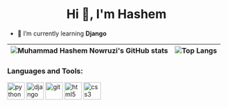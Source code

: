 <h1 align="center">Hi 👋, I'm Hashem</h1>

[comment]: <> (<h3 align="center">subtitle</h3>)

- 🌱 I’m currently learning **Django**

[comment]: <> (- 🔭 I’m currently working on [project name]&#40;project link&#41;)

[comment]: <> (- 👯 I’m looking to collaborate on [project name]&#40;project link&#41;)

[comment]: <> (- 🤝 I’m looking for help with [project name]&#40;project link&#41;)

| ![Muhammad Hashem Nowruzi's GitHub stats](https://github-readme-stats.vercel.app/api?username=hashem-nowruzi&show_icons=true&hide_border=True&count_private=true) | ![Top Langs](https://github-readme-stats.vercel.app/api/top-langs/?username=hashem-nowruzi&langs_count=3&hide_border=True) |
| ------------- | ------------- |

### Languages and Tools:
<div>
    <img src="https://raw.githubusercontent.com/hashem-nowruzi/hashem-nowruzi/main/assets/python.svg" alt="python" width="40px" height="40px">
    <img src="https://raw.githubusercontent.com/hashem-nowruzi/hashem-nowruzi/main/assets/django.svg" alt="django" width="40px" height="40px">
<!--     <img src="https://raw.githubusercontent.com/hashem-nowruzi/hashem-nowruzi/main/assets/pandas.svg" alt="pandas" width="40px" height="40px">
    <img src="https://raw.githubusercontent.com/hashem-nowruzi/hashem-nowruzi/main/assets/numpy.svg" alt="numpy" width="40px" height="40px">
    <img src="https://raw.githubusercontent.com/hashem-nowruzi/hashem-nowruzi/main/assets/matplotlib.svg" alt="matplotlib" width="40px" height="40px"> -->
    <img src="https://raw.githubusercontent.com/hashem-nowruzi/hashem-nowruzi/main/assets/git.svg" alt="git" width="40px" height="40px">
    <img src="https://raw.githubusercontent.com/hashem-nowruzi/hashem-nowruzi/main/assets/html.svg" alt="html5" width="40px" height="40px">
    <img src="https://raw.githubusercontent.com/hashem-nowruzi/hashem-nowruzi/main/assets/css.svg" alt="css3" width="40px" height="40px">
</div>
